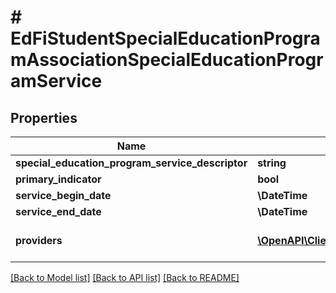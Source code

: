 # # EdFiStudentSpecialEducationProgramAssociationSpecialEducationProgramService

## Properties

Name | Type | Description | Notes
------------ | ------------- | ------------- | -------------
**special_education_program_service_descriptor** | **string** | Indicates the service being provided to the student by the special education program. |
**primary_indicator** | **bool** | True if service is a primary service. | [optional]
**service_begin_date** | **\DateTime** | First date the student was in this option for the current school year. | [optional]
**service_end_date** | **\DateTime** | Last date the student was in this option for the current school year. | [optional]
**providers** | [**\OpenAPI\Client\Model\EdFiStudentSpecialEducationProgramAssociationSpecialEducationProgramServiceProvider[]**](EdFiStudentSpecialEducationProgramAssociationSpecialEducationProgramServiceProvider.md) | An unordered collection of studentSpecialEducationProgramAssociationSpecialEducationProgramServiceProviders. The staff providing the service to the student. | [optional]

[[Back to Model list]](../../README.md#models) [[Back to API list]](../../README.md#endpoints) [[Back to README]](../../README.md)

